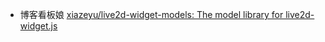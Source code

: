 - 博客看板娘
[xiazeyu/live2d-widget-models: The model library for live2d-widget.js](https://github.com/xiazeyu/live2d-widget-models)

